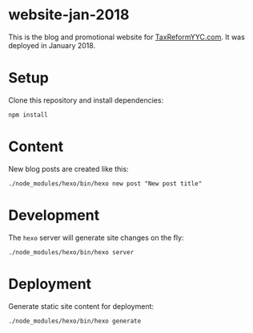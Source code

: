 website-jan-2018
================

This is the blog and promotional website for [TaxReformYYC.com](https://taxreformyyc.com). It was deployed in January 2018.

# Setup

Clone this repository and install dependencies:

```
npm install
```

# Content

New blog posts are created like this:

```
./node_modules/hexo/bin/hexo new post "New post title"
```

# Development

The `hexo` server will generate site changes on the fly:

```
./node_modules/hexo/bin/hexo server
```

# Deployment

Generate static site content for deployment:

```
./node_modules/hexo/bin/hexo generate
```


